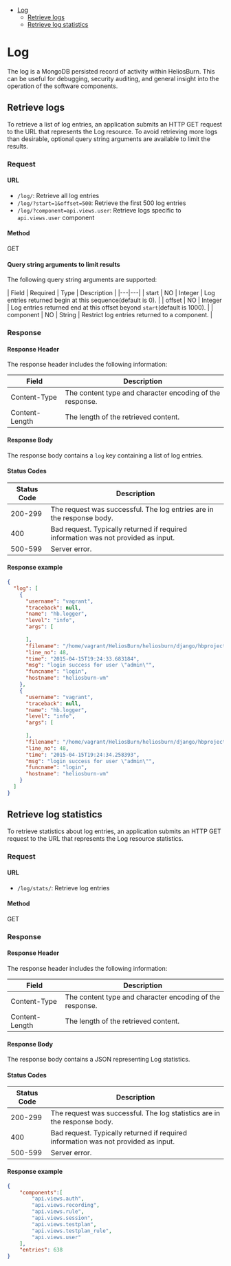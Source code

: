 - [Log](#log)
  - [Retrieve logs](#retrieve-logs)
  - [Retrieve log statistics](#retrieve-log-statistics)

# Log

The log is a MongoDB persisted record of activity within HeliosBurn. This can be useful for debugging, security auditing, and general insight into the operation of the software components.

## Retrieve logs

To retrieve a list of log entries, an application submits an HTTP GET request to the URL that represents the Log resource. To avoid retrieving more logs than desirable, optional query string arguments are available to limit the results.

### Request

#### URL
- `/log/`: Retrieve all log entries
- `/log/?start=1&offset=500`: Retrieve the first 500 log entries
- `/log/?component=api.views.user`: Retrieve logs specific to `api.views.user` component

#### Method
GET

#### Query string arguments to limit results
The following query string arguments are supported:

| Field | Required | Type | Description |
|---|---|
| start | NO | Integer | Log entries returned begin at this sequence(default is 0). |
| offset | NO | Integer | Log entries returned end at this offset beyond `start`(default is 1000). |
| component | NO | String | Restrict log entries returned to a component. |

### Response

#### Response Header
The response header includes the following information:

| Field | Description |
|---|---|
| Content-Type | The content type and character encoding of the response. |
| Content-Length | The length of the retrieved content. |

#### Response Body

The response body contains a `log` key containing a list of log entries.

#### Status Codes

| Status Code | Description |
|---|---|
| 200-299 | The request was successful. The log entries are in the response body. |
| 400 | Bad request. Typically returned if required information was not provided as input. |
| 500-599 | Server error. |

#### Response example

```json
{
  "log": [
    {
      "username": "vagrant",
      "traceback": null,
      "name": "hb.logger",
      "level": "info",
      "args": [
        
      ],
      "filename": "/home/vagrant/HeliosBurn/heliosburn/django/hbproject/api/views/auth.py",
      "line_no": 48,
      "time": "2015-04-15T19:24:33.683184",
      "msg": "login success for user \"admin\"",
      "funcname": "login",
      "hostname": "heliosburn-vm"
    },
    {
      "username": "vagrant",
      "traceback": null,
      "name": "hb.logger",
      "level": "info",
      "args": [
        
      ],
      "filename": "/home/vagrant/HeliosBurn/heliosburn/django/hbproject/api/views/auth.py",
      "line_no": 48,
      "time": "2015-04-15T19:24:34.258393",
      "msg": "login success for user \"admin\"",
      "funcname": "login",
      "hostname": "heliosburn-vm"
    }
  ]
}
```

## Retrieve log statistics

To retrieve statistics about log entries, an application submits an HTTP GET request to the URL that represents the Log resource statistics.

### Request

#### URL
- `/log/stats/`: Retrieve log entries

#### Method
GET

### Response

#### Response Header
The response header includes the following information:

| Field | Description |
|---|---|
| Content-Type | The content type and character encoding of the response. |
| Content-Length | The length of the retrieved content. |

#### Response Body

The response body contains a JSON representing Log statistics.

#### Status Codes

| Status Code | Description |
|---|---|
| 200-299 | The request was successful. The log statistics are in the response body. |
| 400 | Bad request. Typically returned if required information was not provided as input. |
| 500-599 | Server error. |

#### Response example

```json
{
    "components":[
        "api.views.auth",
        "api.views.recording",
        "api.views.rule",
        "api.views.session",
        "api.views.testplan",
        "api.views.testplan_rule",
        "api.views.user"
    ],
    "entries": 638
}
```